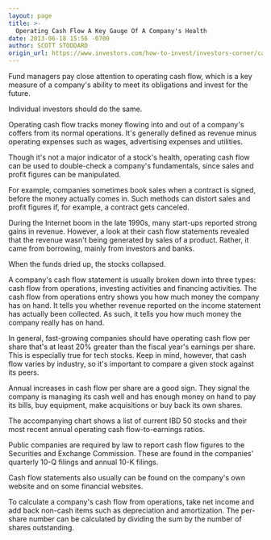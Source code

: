 ```yaml
---
layout: page
title: >-
  Operating Cash Flow A Key Gauge Of A Company's Health
date: 2013-06-18 15:56 -0700
author: SCOTT STODDARD
origin_url: https://www.investors.com/how-to-invest/investors-corner/cash-flow-helps-gauge-corporate-health
---
```





Fund managers pay close attention to operating cash flow, which is a key measure of a company's ability to meet its obligations and invest for the future.

  

Individual investors should do the same.

  

Operating cash flow tracks money flowing into and out of a company's coffers from its normal operations. It's generally defined as revenue minus operating expenses such as wages, advertising expenses and utilities.

  

Though it's not a major indicator of a stock's health, operating cash flow can be used to double-check a company's fundamentals, since sales and profit figures can be manipulated.

  

For example, companies sometimes book sales when a contract is signed, before the money actually comes in. Such methods can distort sales and profit figures if, for example, a contract gets canceled.

  

During the Internet boom in the late 1990s, many start-ups reported strong gains in revenue. However, a look at their cash flow statements revealed that the revenue wasn't being generated by sales of a product. Rather, it came from borrowing, mainly from investors and banks.

  

When the funds dried up, the stocks collapsed.

  

A company's cash flow statement is usually broken down into three types: cash flow from operations, investing activities and financing activities. The cash flow from operations entry shows you how much money the company has on hand. It tells you whether revenue reported on the income statement has actually been collected. As such, it tells you how much money the company really has on hand.

  

In general, fast-growing companies should have operating cash flow per share that's at least 20% greater than the fiscal year's earnings per share. This is especially true for tech stocks. Keep in mind, however, that cash flow varies by industry, so it's important to compare a given stock against its peers.

  

Annual increases in cash flow per share are a good sign. They signal the company is managing its cash well and has enough money on hand to pay its bills, buy equipment, make acquisitions or buy back its own shares.

  

The accompanying chart shows a list of current IBD 50 stocks and their most recent annual operating cash flow-to-earnings ratios.

  

Public companies are required by law to report cash flow figures to the Securities and Exchange Commission. These are found in the companies' quarterly 10-Q filings and annual 10-K filings.

  

Cash flow statements also usually can be found on the company's own website and on some financial websites.

  

To calculate a company's cash flow from operations, take net income and add back non-cash items such as depreciation and amortization. The per-share number can be calculated by dividing the sum by the number of shares outstanding.




